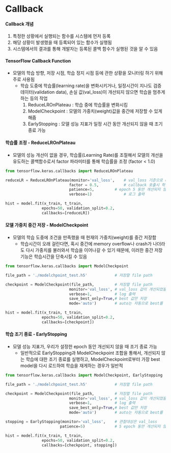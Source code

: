 # Callback

#### Callback 개념

1. 특정한 상황에서 실행되는 함수를 시스템에 먼저 등록
2. 해당 상황이 발생했을 때 등록되어 있는 함수가 실행됨
3. 시스템에서의 결과를 통해 개발자는 등록된 콜백 함수가 실행된 것을 알 수 있음



#### TensorFlow Callback Function

- 모델의 학습 방향, 저장 시점, 학습 정지 시점 등에 관한 상황을 모니터링 하기 위해 주로 사용됨
  - 학습 도중에 학습률(learning rate)을 변화시키거나, 일정시간이 지나도 검증 데이터(validation data), 손실 값(val_loss)이 개선되지 않으면 학습을 멈추게 하는 등의 작업
    1. ReduceLROnPlateau : 학습 중에 학습률을 변화시킴
    2. ModelCheckpoint : 모델의 가중치(weight)값을 중간에 저장할 수 있게 해줌
    3. EarlyStopping : 모델 성능 지표가 일정 시간 동안 개선되지 않을 때 조기 종료 가능



#### 학습률 조정 - ReduceLROnPlateau

- 모델의 성능 개선이 없을 경우, 학습률(Learning Rate)를 조절해서 모델의 개선을 유도하는 콜백함수로서 factor 파라미터를 통해 학습률을 조정 (factor < 1.0)

```python
from tensorflow.keras.callbacks import ReduceLROnPlateau

reduceLR = ReduceLROnPlateau(monitor='val_loss',	# val_loss 기준으로 callback 호출
                            factor = 0.5,			# callback 호출시 학습률을 1/2로 줄임
                            patience=5,			# epoch 5 동안 개선되지 않으면 callback 호출
                            verbose=1)				# 로그 출력

hist = model.fit(x_train, t_train,
                epochs=50, validation_split=0.2,
                callbacks=[reduceLR])
```



#### 모델 가중치 중간 저장 - ModelCheckpoint

- 모델의 학습 도중에 조건을 만족했을 때 현재의 가중치(weight)를 중간 저장함
  - 학습시간이 오래 걸린다면, 혹시 중간에 memory overflow나 crash가 나더라도 다시 가중치를 불러와서 학습을 이어나갈 수 있기 때문에, 이러한 중간 저장 기능은 학습시간을 단축시킬 수 있음

```python
from tensorflow.keras.callbacks import ModelCheckpoint

file_path = './modelchpoint_test.h5'			# 저장할 file path

checkpoint = ModelCheckpoint(file_path,			# 저장할 file path
                            monitor='val_loss',	# val_loss 값이 개선되었을 때 호출
                            verbose=1,			# log 출력
                            save_best_only=True,# best 값만 저장
                            mode='auto')		# auto는 자동으로 best를 찾음

hist = model.fit(x_train, t_train,
                epochs=50, validation_split=0.2,
                callbacks=[checkpoint])
```



#### 학습 조기 종료 - EarlyStopping

- 모델 성능 지표가, 우리가 설정한 epoch 동안 개선되지 않을 때 조기 종료 가능
  - 일반적으로 EarlyStopping과 ModelCheckpoint 조합을 통해서, 개선되지 않는 학습에 대한 조기 종료를 실행하고, ModelCheckpoint로부터 가장 best model을 다시 로드하여 학습을 재게하는 경우가 일반적

```python
from tensorflow.keras.callbacks import ModelCheckpoint, EarlyStopping

file_path = './modelchpoint_test.h5'			# 저장할 file path

checkpoint = ModelCheckpoint(file_path,			# 저장할 file path
                            monitor='val_loss',	# val_loss 값이 개선되었을 때 호출
                            verbose=1,			# log 출력
                            save_best_only=True,# best 값만 저장
                            mode='auto')		# auto는 자동으로 best를 찾음

stopping = EarlyStopping(monitor='val_loss',	# 관찰대상은 val_loss
                        patience=5)				# 5 epoch 동안 개선되지 않으면 조기종료

hist = model.fit(x_train, t_train,
                epochs=50, validation_split=0.2,
                callbacks=[checkpoint, stopping])
```

